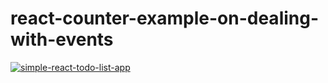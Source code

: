 # react-counter-example-on-dealing-with-events


[![simple-react-todo-list-app](https://raw.githubusercontent.com/ahmedhosna95/simple-react-todo-list-app/master/src/simplereacttodoappii.png)](https://github.com/ahmedhosna95/simple-react-todo-list-app)

